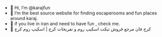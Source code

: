 - 👋 Hi, I’m @karajfun
- 👀 I’m the best source website for finding escaperooms and fun places around karaj.
- 🌱 if you live in iran and need to have fun , check me.
- 💞️ کرج فان مرجع فروش تیکت اسکیپ روم و تفریحات کرج | اسکیپ روم کرج


<!---
karajfun/karajfun is a ✨ special ✨ repository because its `README.md` (this file) appears on your GitHub profile.
You can click the Preview link to take a look at your changes.
--->
